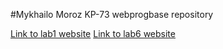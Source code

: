 #Mykhailo Moroz KP-73 webprogbase repository

[Link to lab1 website](https://mihamor.github.io/webprogbase-lab1/)
[Link to lab6 website](http://myzaga.herokuapp.com)

